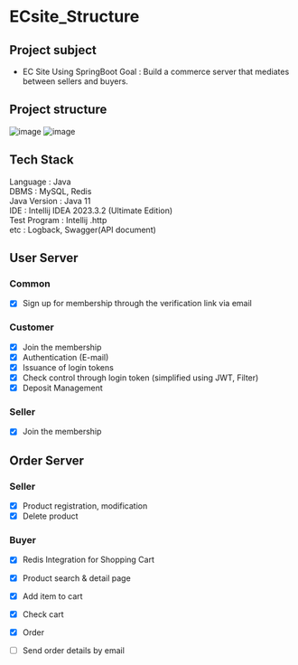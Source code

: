 # ECsite_Structure

## Project subject 
- EC Site Using SpringBoot
Goal : Build a commerce server that mediates between sellers and buyers.

## Project structure
![image](https://user-images.githubusercontent.com/94863168/229589421-829e0ea0-a89b-4494-a4d8-91b9cb952c5e.png)
![image](https://user-images.githubusercontent.com/94863168/229592255-bc808999-3ce7-433f-8340-ef9c16931b58.png)


## Tech Stack
Language : Java  
DBMS : MySQL, Redis  
Java Version : Java 11  
IDE : Intellij IDEA 2023.3.2 (Ultimate Edition)    
Test Program : Intellij .http  
etc : Logback, Swagger(API document)  




## User Server
### Common
- [x] Sign up for membership through the verification link via email

### Customer
- [x]  Join the membership
- [x]  Authentication (E-mail)
- [x]  Issuance of login tokens
- [x]  Check control through login token (simplified using JWT, Filter)
- [x]  Deposit Management

### Seller
- [x] Join the membership


## Order Server

### Seller
- [x] Product registration, modification
- [x] Delete product

### Buyer
- [x] Redis Integration for Shopping Cart
- [x] Product search & detail page
- [x] Add item to cart
- [x] Check cart
- [x] Order
- [ ] Send order details by email

